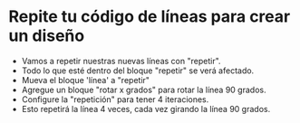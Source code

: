 # Repite tu código de líneas para crear un diseño

- Vamos a repetir nuestras nuevas líneas con "repetir".
- Todo lo que esté dentro del bloque "repetir" se verá afectado.
- Mueva el bloque 'línea' a "repetir"
- Agregue un bloque "rotar x grados" para rotar la línea 90 grados.
- Configure la "repetición" para tener 4 iteraciones.
- Esto repetirá la línea 4 veces, cada vez girando la línea 90 grados.

